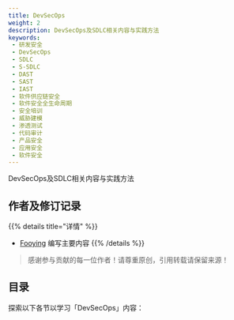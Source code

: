 ```yaml
---
title: DevSecOps
weight: 2
description: DevSecOps及SDLC相关内容与实践方法
keywords:
 - 研发安全
 - DevSecOps
 - SDLC
 - S-SDLC
 - DAST
 - SAST
 - IAST
 - 软件供应链安全
 - 软件安全全生命周期
 - 安全培训
 - 威胁建模
 - 渗透测试
 - 代码审计
 - 产品安全
 - 应用安全
 - 软件安全
---
```


DevSecOps及SDLC相关内容与实践方法
<!--more-->

## 作者及修订记录
{{% details title="详情" %}}
- [Fooying](https://fooying.com) 编写主要内容
{{% /details %}}
> 感谢参与贡献的每一位作者！请尊重原创，引用转载请保留来源！

## 目录
探索以下各节以学习「DevSecOps」内容：





